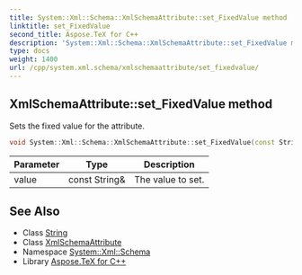 ```yaml
---
title: System::Xml::Schema::XmlSchemaAttribute::set_FixedValue method
linktitle: set_FixedValue
second_title: Aspose.TeX for C++
description: 'System::Xml::Schema::XmlSchemaAttribute::set_FixedValue method. Sets the fixed value for the attribute in C++.'
type: docs
weight: 1400
url: /cpp/system.xml.schema/xmlschemaattribute/set_fixedvalue/
---
```

## XmlSchemaAttribute::set_FixedValue method


Sets the fixed value for the attribute.

```cpp
void System::Xml::Schema::XmlSchemaAttribute::set_FixedValue(const String &value)
```


| Parameter | Type | Description |
| --- | --- | --- |
| value | const String\& | The value to set. |

## See Also

* Class [String](../../../system/string/)
* Class [XmlSchemaAttribute](../)
* Namespace [System::Xml::Schema](../../)
* Library [Aspose.TeX for C++](../../../)
